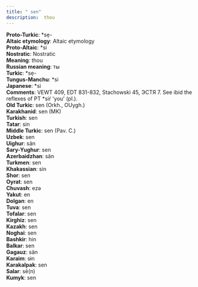 ```yaml
---
title: " sen"
description:  thou
---
```


<strong>Proto-Turkic</strong>:  *sẹ-<br>
<strong>Altaic etymology</strong>:  Altaic etymology<br>
<strong> Proto-Altaic</strong>:  *si<br>
<strong>Nostratic</strong>:  Nostratic<br>
<strong>Meaning</strong>:  thou<br>
<strong>Russian meaning</strong>:  ты<br>
<strong>Turkic</strong>:  *sẹ-<br>
<strong>Tungus-Manchu</strong>:  *si<br>
<strong>Japanese</strong>:  *si<br>
<strong>Comments</strong>:  VEWT 409, EDT 831-832, Stachowski 45, ЭСТЯ 7. See ibid the reflexes of PT *siŕ 'you' (pl.).<br>
<strong>Old Turkic</strong>:  sen (Orkh., OUygh.)<br>
<strong>Karakhanid</strong>:  sen (MK)<br>
<strong>Turkish</strong>:  sen<br>
<strong>Tatar</strong>:  sin<br>
<strong>Middle Turkic</strong>:  sen (Pav. C.)<br>
<strong>Uzbek</strong>:  sen<br>
<strong>Uighur</strong>:  sän<br>
<strong>Sary-Yughur</strong>:  sen<br>
<strong>Azerbaidzhan</strong>:  sän<br>
<strong>Turkmen</strong>:  sen<br>
<strong>Khakassian</strong>:  sin<br>
<strong>Shor</strong>:  sen<br>
<strong>Oyrat</strong>:  sen<br>
<strong>Chuvash</strong>:  ezǝ<br>
<strong>Yakut</strong>:  en<br>
<strong>Dolgan</strong>:  en<br>
<strong>Tuva</strong>:  sen<br>
<strong>Tofalar</strong>:  sen<br>
<strong>Kirghiz</strong>:  sen<br>
<strong>Kazakh</strong>:  sen<br>
<strong>Noghai</strong>:  sen<br>
<strong>Bashkir</strong>:  hin<br>
<strong>Balkar</strong>:  sen<br>
<strong>Gagauz</strong>:  sän<br>
<strong>Karaim</strong>:  sɨn<br>
<strong>Karakalpak</strong>:  sen<br>
<strong>Salar</strong>:  sē(n)<br>
<strong>Kumyk</strong>:  sen<br>


